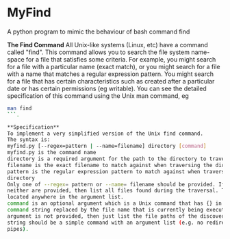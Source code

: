 # MyFind
A python program to mimic the behaviour of bash command find

**The Find Command**
All Unix-like systems (Linux, etc) have a command called "find". This command allows you to search the file system name-space for a file that satisfies some criteria.
For example, you might search for a file with a particular name (exact match), or you might search for a file with a name that matches a regular expression pattern. You might search for a file that has certain characteristics such as created after a particular date or has certain permissions (eg writable).
You can see the detailed specification of this command using the Unix man command, eg 

```bash
man find
```.

**Specification**
To implement a very simplified version of the Unix find command.
The syntax is:
myfind.py [--regex=pattern | --name=filename] directory [command]
myfind.py is the command name
directory is a required argument for the path to the directory to traverse
filename is the exact filename to match against when traversing the directory
pattern is the regular expression pattern to match against when traversing the
directory
Only one of --regex= pattern or --name= filename should be provided. If
neither are provided, then list all files found during the traversal. These flags may be
located anywhere in the argument list.
command is an optional argument which is a Unix command that has {} in the
command string replaced by the file name that is currently being executed on. If this
argument is not provided, then just list the file paths of the discovered files. This
string should be a simple command with an argument list (e.g. no redirections or
pipes).